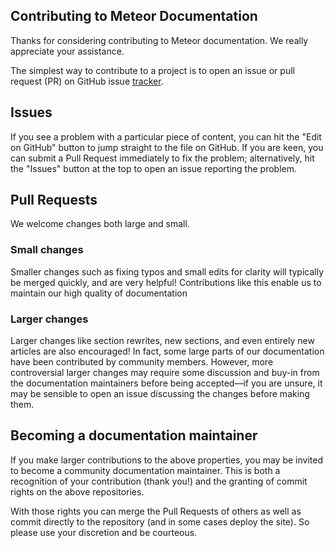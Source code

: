 ## Contributing to Meteor Documentation

Thanks for considering contributing to Meteor documentation. We really appreciate your assistance.

The simplest way to contribute to a project is to open an issue or pull request (PR) on GitHub issue [tracker](https://github.com/meteor/meteor/issues).

## Issues

If you see a problem with a particular piece of content, you can hit the "Edit on GitHub" button to jump straight to the file on GitHub. If you are keen, you can submit a Pull Request immediately to fix the problem; alternatively, hit the "Issues" button at the top to open an issue reporting the problem.

## Pull Requests

We welcome changes both large and small.

### Small changes

Smaller changes such as fixing typos and small edits for clarity will typically be merged quickly, and are very helpful! Contributions like this enable us to maintain our high quality of documentation

### Larger changes

Larger changes like section rewrites, new sections, and even entirely new articles are also encouraged! In fact, some large parts of our documentation have been contributed by community members. However, more controversial larger changes may require some discussion and buy-in from the documentation maintainers before being accepted—if you are unsure, it may be sensible to open an issue discussing the changes before making them.

## Becoming a documentation maintainer

If you make larger contributions to the above properties, you may be invited to become a community documentation maintainer. This is both a recognition of your contribution (thank you!) and the granting of commit rights on the above repositories.

With those rights you can merge the Pull Requests of others as well as commit directly to the repository (and in some cases deploy the site). So please use your discretion and be courteous.
